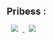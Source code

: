 ## Pribess :

<a href="https://instagram.com/zo_glad1">
    <img 
        src="http://img.shields.io/badge/-Instagram-black?style=flat&logo=Instagram&link=https://instagram.com/zo_glad1/"
        style="height : auto; margin-left : 10px; margin-right : 10px;"/>
</a><a href="https://pribess.github.io">
    <img 
        src="http://img.shields.io/badge/-Tech%20Blog-655ced?style=flat&logo=github&link=https://pribess.github.io"
        style="height : auto; margin-left : 10px; margin-right : 10px;"/>
</a>
